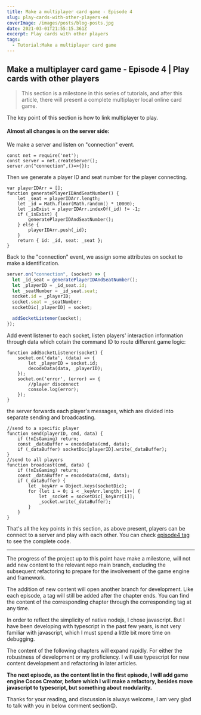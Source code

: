 ```yaml
---
title: Make a multiplayer card game - Episode 4
slug: play-cards-with-other-players-e4
coverImage: /images/posts/blog-posts.jpg
date: 2021-03-01T21:55:15.361Z
excerpt: Play cards with other players
tags:
  - Tutorial:Make a multiplayer card game
---
```


## Make a multiplayer card game - Episode 4 | Play cards with other players

> This section is a milestone in this series of tutorials, and after this
> article, there will present a complete multiplayer local online card game.

The key point of this section is how to link multiplayer to play.

#### Almost all changes is on the server side:

We make a server and listen on "connection" event.

```
const net = require('net');
const server = net.createServer();
server.on("connection",()=>{});
```

Then we generate a player ID and seat number for the player connecting.

```
var playerIDArr = [];
function generatePlayerIDAndSeatNumber() {
    let _seat = playerIDArr.length;
    let _id = Math.floor(Math.random() * 10000);
    let _isExist = playerIDArr.indexOf(_id) != -1;
    if (_isExist) {
        generatePlayerIDAndSeatNumber();
    } else {
        playerIDArr.push(_id);
    }
    return { id: _id, seat: _seat };
}
```

Back to the "connection" event, we assign some attributes on socket to make a
identification.

```javascript
server.on("connection", (socket) => {
  let _id_seat = generatePlayerIDAndSeatNumber();
  let _playerID = _id_seat.id;
  let _seatNumber = _id_seat.seat;
  socket.id = _playerID;
  socket.seat = _seatNumber;
  socketDic[_playerID] = socket;

  addSocketListener(socket);
});
```

Add event listener to each socket, listen players' interaction information
through data which cotain the command ID to route different game logic:

```
function addSocketListener(socket) {
    socket.on('data', (data) => {
        let _playerID = socket.id;
        decodeData(data, _playerID);
    });
    socket.on('error', (error) => {
        //player disconnect
        console.log(error);
    });
}
```

the server forwards each player's messages, which are divided into separate
sending and broadcasting.

```
//send to a specific player
function send(playerID, cmd, data) {
    if (!mIsGaming) return;
    const _dataBuffer = encodeData(cmd, data);
    if (_dataBuffer) socketDic[playerID].write(_dataBuffer);
}
//send to all players
function broadcast(cmd, data) {
    if (!mIsGaming) return;
    const _dataBuffer = encodeData(cmd, data);
    if (_dataBuffer) {
        let _keyArr = Object.keys(socketDic);
        for (let i = 0; i < _keyArr.length; i++) {
            let _socket = socketDic[_keyArr[i]];
            _socket.write(_dataBuffer);
        }
    }
}
```

That's all the key points in this section, as above present, players can be
connect to a server and play with each other. You can check
[episode4 tag](https://github.com/lizhiyu-me/Make-a-multiplayer-card-game/tree/episode4)
to see the complete code.

---

The progress of the project up to this point have make a milestone, will not add
new content to the relevant repo main branch, excluding the subsequent
refactoring to prepare for the involvement of the game engine and framework.

The addition of new content will open another branch for development. Like each
episode, a tag will still be added after the chapter ends. You can find the
content of the corresponding chapter through the corresponding tag at any time.

In order to reflect the simplicity of native nodejs, I chose javascript. But I
have been developing with typescript in the past few years, is not very familiar
with javascript, which I must spend a little bit more time on debugging.

The content of the following chapters will expand rapidly. For either the
robustness of development or my proficiency. I will use typescript for new
content development and refactoring in later articles.

**The next episode, as the content list in the first episode, I will add game
engine Cocos Creator, before which I will make a refactory, besides move
javascript to typescript, but something about modularity.**

Thanks for your reading, and discussion is always welcome, I am very glad to
talk with you in below comment section😊.
